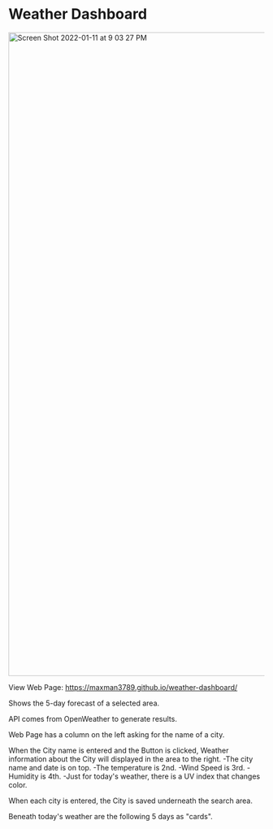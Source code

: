 # Weather Dashboard

<img width="1267" alt="Screen Shot 2022-01-11 at 9 03 27 PM" src="https://user-images.githubusercontent.com/96030343/149067910-251d62bc-1d1e-4089-8ac9-0bc86d40a672.png">

View Web Page: https://maxman3789.github.io/weather-dashboard/

Shows the 5-day forecast of a selected area. 

API comes from OpenWeather to generate results.

Web Page has a column on the left asking for the name of a city.

When the City name is entered and the Button is clicked, Weather information about the City will displayed in the area to the right.
    -The city name and date is on top.
    -The temperature is 2nd.
    -Wind Speed is 3rd.
    -Humidity is 4th.
    -Just for today's weather, there is a UV index that changes color.

When each city is entered, the City is saved underneath the search area.

Beneath today's weather are the following 5 days as "cards".
